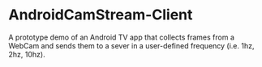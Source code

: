 # AndroidCamStream-Client
A prototype demo of an Android TV app that collects frames from a WebCam and sends them to a sever in a user-defined frequency (i.e. 1hz, 2hz, 10hz).
